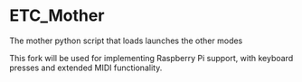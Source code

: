 # ETC_Mother
The mother python script that loads launches the other modes

This fork will be used for implementing Raspberry Pi support, with keyboard presses and extended MIDI functionality. 
